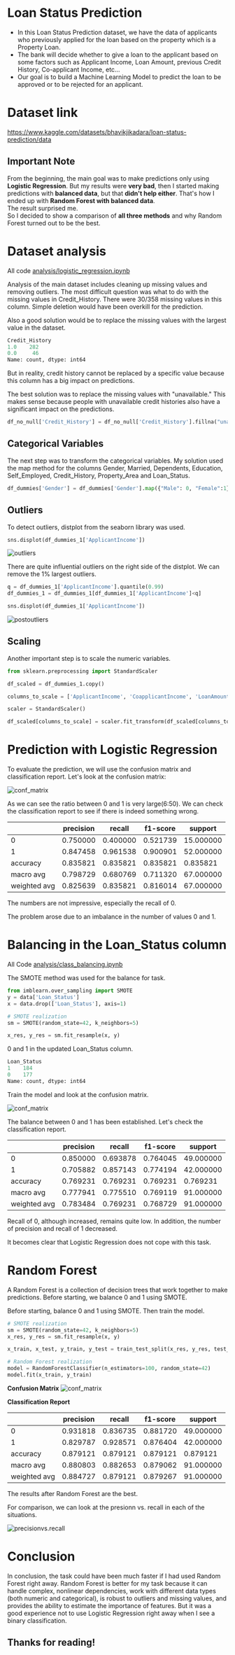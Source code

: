 # Loan Status Prediction

- In this Loan Status Prediction dataset, we have the data of applicants who previously applied for the loan based on the property which is a Property Loan.  
- The bank will decide whether to give a loan to the applicant based on some factors such as Applicant Income, Loan Amount, previous Credit History, Co-applicant Income, etc…  
- Our goal is to build a Machine Learning Model to predict the loan to be approved or to be rejected for an applicant.

# Dataset link
https://www.kaggle.com/datasets/bhavikjikadara/loan-status-prediction/data

## **Important Note**
From the beginning, the main goal was to make predictions only using **Logistic Regression**. But my results were **very bad**, then I started making predictions with **balanced data**, but that **didn't help either**. That's how I ended up with **Random Forest with balanced data**.  
The result surprised me.  
So I decided to show a comparison of **all three methods** and why Random Forest turned out to be the best.

# Dataset analysis
All code [analysis/logistic_regression.ipynb](analysis/logistic_regression.ipynb)

Analysis of the main dataset includes cleaning up missing values ​​and removing outliers.
The most difficult question was what to do with the missing values ​​in Credit_History. There were 30/358 missing values ​​in this column. Simple deletion would have been overkill for the prediction.

Also a good solution would be to replace the missing values ​​with the largest value in the dataset.
``` python
Credit_History
1.0    282
0.0     46
Name: count, dtype: int64
```
But in reality, credit history cannot be replaced by a specific value because this column has a big impact on predictions.

The best solution was to replace the missing values ​​with "unavailable." This makes sense because people with unavailable credit histories also have a significant impact on the predictions.
``` python
df_no_null['Credit_History'] = df_no_null['Credit_History'].fillna("unavailable")
```
## Categorical Variables
The next step was to transform the categorical variables. My solution used the map method for the columns Gender, Married, Dependents, Education, Self_Employed, Credit_History, Property_Area and Loan_Status.
``` python
df_dummies['Gender'] = df_dummies['Gender'].map({"Male": 0, "Female":1})
```

## Outliers
To detect outliers, distplot from the seaborn library was used.
``` python
sns.displot(df_dummies_1['ApplicantIncome'])
```
![outliers](img/outliersApplicantIncome.png)

There are quite influential outliers on the right side of the distplot. We can remove the 1% largest outliers.
``` python
q = df_dummies_1['ApplicantIncome'].quantile(0.99)
df_dummies_1 = df_dummies_1[df_dummies_1['ApplicantIncome']<q]

sns.displot(df_dummies_1['ApplicantIncome'])
```
![postoutliers](img/post_outliers_ApplicantIncome.png)

## Scaling

Another important step is to scale the numeric variables.
``` python
from sklearn.preprocessing import StandardScaler

df_scaled = df_dummies_1.copy()

columns_to_scale = ['ApplicantIncome', 'CoapplicantIncome', 'LoanAmount', 'Loan_Amount_Term']

scaler = StandardScaler()

df_scaled[columns_to_scale] = scaler.fit_transform(df_scaled[columns_to_scale])
```

# Prediction with Logistic Regression
To evaluate the prediction, we will use the confusion matrix and classification report.
Let's look at the confusion matrix:

![conf_matrix](img/conf_matrix.png)

As we can see the ratio between 0 and 1 is very large(6:50). We can check the classification report to see if there is indeed something wrong.

|              | precision | recall | f1-score | support |
|--------------|-----------|--------|----------|---------|
| 0            | 0.750000  | 0.400000 | 0.521739 | 15.000000 |
| 1            | 0.847458  | 0.961538 | 0.900901 | 52.000000 |
| accuracy     | 0.835821  | 0.835821 | 0.835821 | 0.835821 |
| macro avg    | 0.798729  | 0.680769 | 0.711320 | 67.000000 |
| weighted avg | 0.825639  | 0.835821 | 0.816014 | 67.000000 |

The numbers are not impressive, especially the recall of 0.

The problem arose due to an imbalance in the number of values ​​0 and 1.

# Balancing in the Loan_Status column

All Code [analysis/class_balancing.ipynb](analysis/class_balancing.ipynb)

The SMOTE method was used for the balance for task.

``` python
from imblearn.over_sampling import SMOTE
y = data['Loan_Status']
x = data.drop(['Loan_Status'], axis=1)

# SMOTE realization
sm = SMOTE(random_state=42, k_neighbors=5)

x_res, y_res = sm.fit_resample(x, y)
```
0 and 1 in the updated Loan_Status column.

``` python
Loan_Status
1    184
0    177
Name: count, dtype: int64
```
Train the model and look at the confusion matrix.

![conf_matrix](img/balanced_matrix.png)

The balance between 0 and 1 has been established. Let's check the classification report.

|              | precision | recall | f1-score | support |
|--------------|-----------|--------|----------|---------|
| 0            | 0.850000  | 0.693878 | 0.764045 | 49.000000 |
| 1            | 0.705882  | 0.857143 | 0.774194 | 42.000000 |
| accuracy     | 0.769231  | 0.769231 | 0.769231 | 0.769231 |
| macro avg    | 0.777941  | 0.775510 | 0.769119 | 91.000000 |
| weighted avg | 0.783484  | 0.769231 | 0.768729 | 91.000000 |

Recall of 0, although increased, remains quite low. In addition, the number of precision and recall of 1 decreased.

It becomes clear that Logistic Regression does not cope with this task.

# Random Forest

A Random Forest is a collection of decision trees that work together to make predictions. Before starting, we balance 0 and 1 using SMOTE.

Before starting, balance 0 and 1 using SMOTE. Then train the model.

``` python
# SMOTE realization
sm = SMOTE(random_state=42, k_neighbors=5)
x_res, y_res = sm.fit_resample(x, y)

x_train, x_test, y_train, y_test = train_test_split(x_res, y_res, test_size=0.2, random_state=20)

# Random Forest realization
model = RandomForestClassifier(n_estimators=100, random_state=42)
model.fit(x_train, y_train)
```
**Confusion Matrix**
![conf_matrix](img/rf_matrix.png)

**Classification Report**

|              | precision | recall | f1-score | support |
|--------------|-----------|--------|----------|---------|
| 0            | 0.931818  | 0.836735 | 0.881720 | 49.000000 |
| 1            | 0.829787  | 0.928571 | 0.876404 | 42.000000 |
| accuracy     | 0.879121  | 0.879121 | 0.879121 | 0.879121 |
| macro avg    | 0.880803  | 0.882653 | 0.879062 | 91.000000 |
| weighted avg | 0.884727  | 0.879121 | 0.879267 | 91.000000 |

The results after Random Forest are the best. 

For comparison, we can look at the presionn vs. recall in each of the situations.

![precisionvs.recall](dashboard/precision%20vs%20recall%20in%20different%20situations.png)

# Conclusion
In conclusion, the task could have been much faster if I had used Random Forest right away. Random Forest is better for my task because it can handle complex, nonlinear dependencies, work with different data types (both numeric and categorical), is robust to outliers and missing values, and provides the ability to estimate the importance of features. But it was a good experience not to use Logistic Regression right away when I see a binary classification.

## Thanks for reading!
